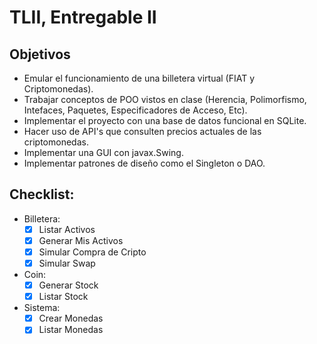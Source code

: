# TLII, Entregable II
## Objetivos
- Emular el funcionamiento de una billetera virtual (FIAT y Criptomonedas).
- Trabajar conceptos de POO vistos en clase (Herencia, Polimorfismo, Intefaces, Paquetes, Especificadores de Acceso, Etc).
- Implementar el proyecto con una base de datos funcional en SQLite.
- Hacer uso de API's que consulten precios actuales de las criptomonedas.
- Implementar una GUI con javax.Swing.
- Implementar patrones de diseño como el Singleton o DAO.
## Checklist:
- Billetera:
  - [X] Listar Activos
  - [X] Generar Mis Activos
  - [X] Simular Compra de Cripto 
  - [X] Simular Swap
  
- Coin:
  - [X] Generar Stock
  - [X] Listar Stock
  
- Sistema:
  - [X] Crear Monedas
  - [X] Listar Monedas
